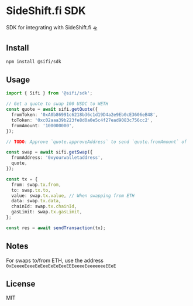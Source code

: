 # SideShift.fi SDK

SDK for integrating with SideShift.fi 🛸

## Install

```bash
npm install @sifi/sdk
```

## Usage

```typescript
import { Sifi } from '@sifi/sdk';

// Get a quote to swap 100 USDC to WETH
const quote = await sifi.getQuote({
  fromToken: '0xA0b86991c6218b36c1d19D4a2e9Eb0cE3606eB48',
  toToken: '0xc02aaa39b223fe8d0a0e5c4f27ead9083c756cc2',
  fromAmount: '100000000',
});

// TODO: Approve `quote.approveAddress` to send `quote.fromAmount` of `quote.fromToken`

const swap = await sifi.getSwap({
  fromAddress: '0xyourwalletaddress',
  quote,
});

const tx = {
  from: swap.tx.from,
  to: swap.tx.to,
  value: swap.tx.value, // When swapping from ETH
  data: swap.tx.data,
  chainId: swap.tx.chainId,
  gasLimit: swap.tx.gasLimit,
};

const res = await sendTransaction(tx);
```

## Notes

For swaps to/from ETH, use the address `0xEeeeeEeeeEeEeeEeEeEeeEEEeeeeEeeeeeeeEEeE`

## License

MIT
